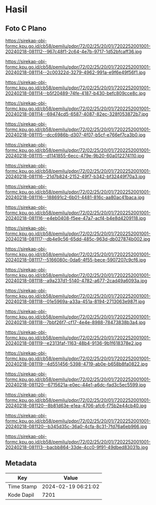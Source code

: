 # Hasil

## Foto C Plano

https://sirekap-obj-formc.kpu.go.id/cb58/pemilu/pdpr/72/02/25/20/01/7202252001001-20240218-081112--967c48f1-2c64-4e7b-9717-1d52bfcaff36.jpg

https://sirekap-obj-formc.kpu.go.id/cb58/pemilu/pdpr/72/02/25/20/01/7202252001001-20240218-081114--2c00322d-3279-4962-991a-e9f6e49f56f1.jpg

https://sirekap-obj-formc.kpu.go.id/cb58/pemilu/pdpr/72/02/25/20/01/7202252001001-20240218-081114--b5f20489-74fe-4187-b430-befc809cce8c.jpg

https://sirekap-obj-formc.kpu.go.id/cb58/pemilu/pdpr/72/02/25/20/01/7202252001001-20240218-081114--69474cd5-6587-4087-82ec-328f053872b7.jpg

https://sirekap-obj-formc.kpu.go.id/cb58/pemilu/pdpr/72/02/25/20/01/7202252001001-20240218-081115--dcc6986b-d307-4f07-b5cf-e766ef7ca3b0.jpg

https://sirekap-obj-formc.kpu.go.id/cb58/pemilu/pdpr/72/02/25/20/01/7202252001001-20240218-081115--d1141855-6ecc-479e-9b20-60a012274110.jpg

https://sirekap-obj-formc.kpu.go.id/cb58/pemilu/pdpr/72/02/25/20/01/7202252001001-20240218-081116--21d7b824-2152-49f7-b342-bf32449f70a3.jpg

https://sirekap-obj-formc.kpu.go.id/cb58/pemilu/pdpr/72/02/25/20/01/7202252001001-20240218-081116--188691c2-6b01-4481-816c-aa80ac41baca.jpg

https://sirekap-obj-formc.kpu.go.id/cb58/pemilu/pdpr/72/02/25/20/01/7202252001001-20240218-081116--e4eb0408-f5ee-47a7-acf4-b4e8d4209118.jpg

https://sirekap-obj-formc.kpu.go.id/cb58/pemilu/pdpr/72/02/25/20/01/7202252001001-20240218-081117--db4e9c56-65dd-485c-963d-db027874b002.jpg

https://sirekap-obj-formc.kpu.go.id/cb58/pemilu/pdpr/72/02/25/20/01/7202252001001-20240218-081117--5166080c-0da6-4f55-bece-5907207c9cf6.jpg

https://sirekap-obj-formc.kpu.go.id/cb58/pemilu/pdpr/72/02/25/20/01/7202252001001-20240218-081118--a9a237d1-5140-4782-a677-2cad49a6093a.jpg

https://sirekap-obj-formc.kpu.go.id/cb58/pemilu/pdpr/72/02/25/20/01/7202252001001-20240218-081118--01e5969a-a33a-451a-8194-2713063e987f.jpg

https://sirekap-obj-formc.kpu.go.id/cb58/pemilu/pdpr/72/02/25/20/01/7202252001001-20240218-081118--7bbf26f7-cf17-4e4e-8988-78473838b3a4.jpg

https://sirekap-obj-formc.kpu.go.id/cb58/pemilu/pdpr/72/02/25/20/01/7202252001001-20240218-081119--e2313faf-1163-48b4-9136-9b1f618378e2.jpg

https://sirekap-obj-formc.kpu.go.id/cb58/pemilu/pdpr/72/02/25/20/01/7202252001001-20240218-081119--4d551456-5398-4719-ab0e-b658b8fa0822.jpg

https://sirekap-obj-formc.kpu.go.id/cb58/pemilu/pdpr/72/02/25/20/01/7202252001001-20240218-081120--6715621a-e0ec-44e1-a6dc-fad3c5ec5599.jpg

https://sirekap-obj-formc.kpu.go.id/cb58/pemilu/pdpr/72/02/25/20/01/7202252001001-20240218-081120--8b81d63e-e1ea-4706-afc6-f75b2e44cb40.jpg

https://sirekap-obj-formc.kpu.go.id/cb58/pemilu/pdpr/72/02/25/20/01/7202252001001-20240218-081120--b345d35c-36a0-4cfa-8c31-7fd76a6eb966.jpg

https://sirekap-obj-formc.kpu.go.id/cb58/pemilu/pdpr/72/02/25/20/01/7202252001001-20240218-081113--bacbb864-33de-4cc0-9f91-49dbed83031b.jpg


## Metadata

| Key        | Value               |
| ---------- | ------------------- |
| Time Stamp | 2024-02-19 06:21:02 |
| Kode Dapil | 7201                |



